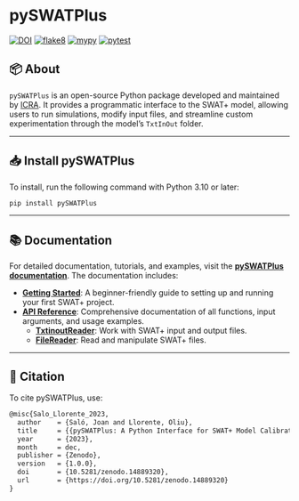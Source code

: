# pySWATPlus


[![DOI](https://zenodo.org/badge/DOI/10.5281/zenodo.14889320.svg)](https://doi.org/10.5281/zenodo.14889320)
[![flake8](https://github.com/swat-model/pySWATPlus/actions/workflows/linting.yml/badge.svg)](https://github.com/swat-model/pySWATPlus/actions/workflows/linting.yml)
[![mypy](https://github.com/swat-model/pySWATPlus/actions/workflows/typing.yml/badge.svg)](https://github.com/swat-model/pySWATPlus/actions/workflows/typing.yml)
[![pytest](https://github.com/swat-model/pySWATPlus/actions/workflows/testing.yml/badge.svg)](https://github.com/swat-model/pySWATPlus/actions/workflows/testing.yml)


## 📦 About

`pySWATPlus` is an open-source Python package developed and maintained by [ICRA](https://icra.cat/).
It provides a programmatic interface to the SWAT+ model, allowing users to run simulations, modify input files, and streamline custom experimentation through the model’s `TxtInOut` folder. 

---

## 📥 Install pySWATPlus

To install, run the following command with Python 3.10 or later:

````py
pip install pySWATPlus
````

---

## 📚 Documentation

For detailed documentation, tutorials, and examples, visit the **[pySWATPlus documentation](https://swat-model.github.io/pySWATPlus/)**. The documentation includes:

- **[Getting Started](https://swat-model.github.io/pySWATPlus/examples/basic_examples/)**: A beginner-friendly guide to setting up and running your first SWAT+ project.
- **[API Reference](https://swat-model.github.io/pySWATPlus/api/txtinoutreader/)**: Comprehensive documentation of all functions, input arguments, and usage examples.
  - **[TxtinoutReader](https://swat-model.github.io/pySWATPlus/api/txtinoutreader/)**: Work with SWAT+ input and output files.
  - **[FileReader](https://swat-model.github.io/pySWATPlus/api/filereader/)**: Read and manipulate SWAT+ files.
---


## 📖 Citation
To cite pySWATPlus, use:

```tex
@misc{Salo_Llorente_2023,
  author    = {Saló, Joan and Llorente, Oliu},
  title     = {{pySWATPlus: A Python Interface for SWAT+ Model Calibration and Analysis}},
  year      = {2023},
  month     = dec,
  publisher = {Zenodo},
  version   = {1.0.0},
  doi       = {10.5281/zenodo.14889320},
  url       = {https://doi.org/10.5281/zenodo.14889320}
}
```
